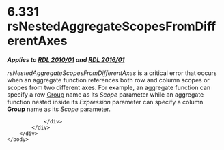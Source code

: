 <html dir="LTR" xmlns:mshelp="http://msdn.microsoft.com/mshelp" xmlns:ddue="http://ddue.schemas.microsoft.com/authoring/2003/5" xmlns:xlink="http://www.w3.org/1999/xlink" xmlns:tool="http://www.microsoft.com/tooltip">
    <head>
        <meta http-equiv="Content-Type" content="text/html; CHARSET=utf-8"></meta>
        <meta name="save" content="history"></meta>
        <title>6.331 rsNestedAggregateScopesFromDifferentAxes</title>
        <xml>
            <mshelp:toctitle title="6.331 rsNestedAggregateScopesFromDifferentAxes"></mshelp:toctitle>
            <mshelp:rltitle title="[MS-RDL]: rsNestedAggregateScopesFromDifferentAxes"></mshelp:rltitle>
            <mshelp:keyword index="A" term="049a7390-8a3a-4248-8eca-1feddcc102cf"></mshelp:keyword>
            <mshelp:attr name="DCSext.ContentType" value="open specification"></mshelp:attr>
            <mshelp:attr name="AssetID" value="049a7390-8a3a-4248-8eca-1feddcc102cf"></mshelp:attr>
            <mshelp:attr name="TopicType" value="kbRef"></mshelp:attr>
            <mshelp:attr name="DCSext.Title" value="[MS-RDL]: rsNestedAggregateScopesFromDifferentAxes" />
        </xml>
    </head>
    <body>
        <div id="header">
            <h1 class="heading">6.331 rsNestedAggregateScopesFromDifferentAxes</h1>
        </div>
        <div id="mainSection">
            <div id="mainBody">
                <div id="allHistory" class="saveHistory"></div>
                <div id="sectionSection0" class="section" name="collapseableSection">
                    

<p><b><i>Applies to </i></b><a href="3428e690-a348-4ec7-8a6a-8efb42d2cdee.md"><b><i>RDL 2010/01</i></b></a><b><i>
and </i></b><a href="52ce3983-2bfc-4e72-9359-42aaf5fe4509.md"><b><i>RDL 2016/01</i></b></a></p>

<p><i>rsNestedAggregateScopesFromDifferentAxes</i> is a
critical error that occurs when an aggregate function references both row and
column scopes or scopes from two different axes. For example, an aggregate
function can specify a row <a href="dbfff811-1be7-4e8b-a5d2-6cc522317fbe.md">Group</a>
name as its <i>Scope</i> parameter while an aggregate function nested inside
its <i>Expression</i> parameter can specify a column <b>Group</b> name as its <i>Scope</i>
parameter.</p>


                </div>
            </div>
        </div>
    </body>
</html>